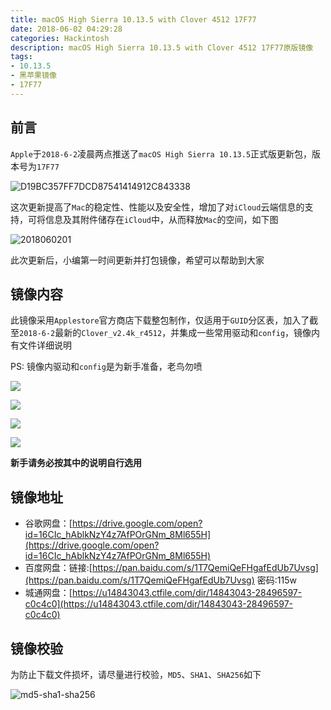 ```yaml
---
title: macOS High Sierra 10.13.5 with Clover 4512 17F77
date: 2018-06-02 04:29:28
categories: Hackintosh
description: macOS High Sierra 10.13.5 with Clover 4512 17F77原版镜像
tags:
- 10.13.5
- 黑苹果镜像
- 17F77
---
```


## 前言
`Apple`于`2018-6-2`凌晨两点推送了`macOS High Sierra 10.13.5`正式版更新包，版本号为`17F77`

![D19BC357FF7DCD87541414912C843338](http://ovefvi4g3.bkt.clouddn.com/D19BC357FF7DCD87541414912C843338.jpg)

这次更新提高了`Mac`的稳定性、性能以及安全性，增加了对`iCloud`云端信息的支持，可将信息及其附件储存在`iCloud`中，从而释放`Mac`的空间，如下图

![2018060201](http://ovefvi4g3.bkt.clouddn.com/2018060201.jpg)

此次更新后，小编第一时间更新并打包镜像，希望可以帮助到大家

## 镜像内容
此镜像采用`Applestore`官方商店下载整包制作，仅适用于`GUID`分区表，加入了截至`2018-6-2`最新的`Clover_v2.4k_r4512`，并集成一些常用驱动和`config`，镜像内有文件详细说明

PS: 镜像内驱动和`config`是为新手准备，老鸟勿喷

![](http://ovefvi4g3.bkt.clouddn.com/15278858762316.jpg)

![](http://ovefvi4g3.bkt.clouddn.com/15278858852870.jpg)

![](http://ovefvi4g3.bkt.clouddn.com/15278858977503.jpg)

![](http://ovefvi4g3.bkt.clouddn.com/15278859249547.jpg)

**新手请务必按其中的说明自行选用**

## 镜像地址
- 谷歌网盘：[https://drive.google.com/open?id=16CIc_hAblkNzY4z7AfPOrGNm_8Ml655H](https://drive.google.com/open?id=16CIc_hAblkNzY4z7AfPOrGNm_8Ml655H)
- 百度网盘：链接:[https://pan.baidu.com/s/1T7QemiQeFHgafEdUb7Uvsg](https://pan.baidu.com/s/1T7QemiQeFHgafEdUb7Uvsg)  密码:115w
- 城通网盘：[https://u14843043.ctfile.com/dir/14843043-28496597-c0c4c0](https://u14843043.ctfile.com/dir/14843043-28496597-c0c4c0)

## 镜像校验
为防止下载文件损坏，请尽量进行校验，`MD5`、`SHA1`、`SHA256`如下

![md5-sha1-sha256](http://ovefvi4g3.bkt.clouddn.com/md5-sha1-sha256.png)

